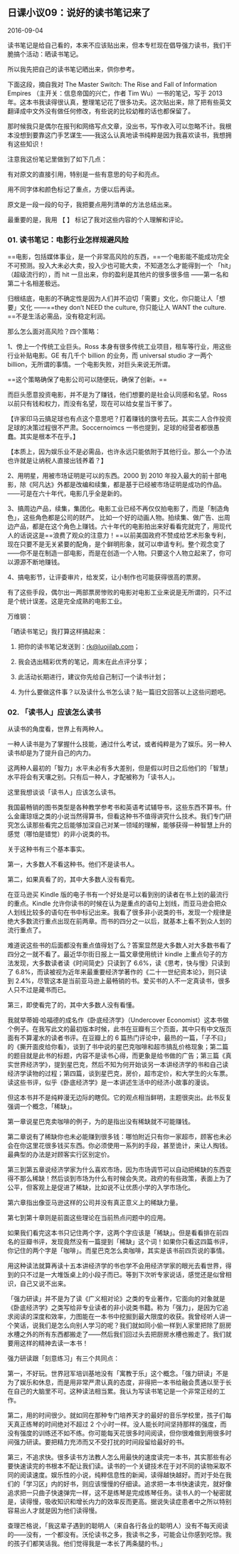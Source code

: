 ## 日课小议09：说好的读书笔记来了

2016-09-04

读书笔记是给自己看的，本来不应该贴出来，但本专栏现在倡导强力读书，我们干脆搞个活动：晒读书笔记。

所以我先把自己的读书笔记晒出来，供你参考。

下面这段，摘自我对 The Master Switch: The Rise and Fall of Information Empires （主开关：信息帝国的兴亡，作者 Tim Wu）一书的笔记，写于 2013 年。这本书我读得很认真，整理笔记花了很多功夫。这次贴出来，除了把有些英文翻译成中文外没有做任何修改，有些说的比较幼稚的话也都保留了。

那时候我只是偶尔在报刊和网络写点文章，没出书，写作收入可以忽略不计。我根本没想到要靠这门手艺谋生——我这么认真地读书纯粹是因为我喜欢读书，我想拥有这些知识！

注意我这份笔记里做到了如下几点：

有对原文的直接引用，特别是一些有意思的句子和亮点。

用不同字体和颜色标记了重点，方便以后再读。

原文是一段一段的句子，我把要点用列清单的方法总结出来。

最重要的是，我用 【 】 标记了我对这些内容的个人理解和评论。

### 01. 读书笔记：电影行业怎样规避风险

==电影，包括媒体事业，是一个非常高风险的东西，==一个电影能不能成功完全不可预测。投入大未必大卖，投入少也可能大卖，不知道怎么才能得到一个 「hit」（超级流行的），而 hit 一旦出来，你的盈利是其他片的很多很多倍 ——第一名和第二十名相差极远。

归根结底，电影的不确定性是因为人们并不迫切「需要」文化，你只能让人「想要」文化 ——==they don’t NEED the culture, 你只能让人 WANT the culture. ==不是生活必需品，没有稳定利润。

那么怎么面对高风险？四个策略：

1、傍上一个传统工业巨头。Ross 本身有很多传统工业项目，租车等行业，用这些行业补贴电影。GE 有几千个 billion 的业务，而 universal studio 才一两个 billion，无所谓的事情。一个电影失败，对巨头来说无所谓。

==这个策略确保了电影公司可以随便玩，确保了创新。==

而巨头愿意投资电影，并不是为了赚钱，他们想要的是社会认同感和名望。Ross 以前只有钱和权力，而没有名望，现在可以给女星当干爹了。

【许家印马云搞足球也有点这个意思吧？打着赚钱的旗号去玩。其实二人合作投资足球的决策过程很不严肃。Soccernoimcs 一书也提到，足球的经营者都很愚蠢。其实是根本不在乎。】

【本质上，因为娱乐业不是必需品，也许永远只能依附于其他行业。那么一个办法也许就是让纳税人直接出钱养着？】

2、用明星，用被市场证明是可以的东西。2000 到 2010 年投入最大的前十部电影，除《阿凡达》外都是改编和续集，都是基于已经被市场证明是成功的作品。——可是在六十年代，电影几乎全是新的。

3、搞周边产品，续集，集团化。电影工业已经不再仅仅拍电影了，而是「制造角色」，这些角色都是公司的财产。 比如一个好的动画人物。拍续集、做广告、出周边产品，都是在这个角色上赚钱。六十年代的电影拍出来好看看完就完了，用现代人的话说这是==浪费了观众的注意力！==以前美国政府不赞成给艺术形象专利，现在只要不是无关紧要的配角，是个鲜明形象，就可以申请专利。整个观念变了——你不是在制造一部电影，而是在创造一个人物。只要这个人物立起来了，你可以源源不断地赚钱。

4、搞电影节，让评委审片，给发奖，让小制作也可能获得很高的票房。

有了这些手段，偶尔出一两部票房惨败的电影对电影工业来说是无所谓的，只不过是个统计误差。这是完全成熟的电影工业。

万维钢：

「晒读书笔记」我打算这样搞起来：

1. 把你的读书笔记发送到：rk@luojilab.com；

2. 我会选出精彩优秀的笔记，周末在此点评分享；

3. 此活动长期进行，建议你先给自己制订一个读书计划；

4. 为什么要做这件事？以及读什么书怎么读？贴一篇旧文回答以上这些问题吧。

### 02. 「读书人」应该怎么读书

从读书的角度看，世界上有两种人。

一种人读书是为了掌握什么技能，通过什么考试，或者纯粹是为了娱乐。另一种人读书却是为了提升自己的内力。

这两种人最初的「智力」水平未必有多大差别，但是假以时日之后他们的「智慧」水平将会有天壤之别。只有后一种人，才配被称为「读书人」。

这里我想谈谈「读书人」应该怎么读书。

我国最畅销的图书类型是各种教学参考书和英语考试辅导书，这些东西不算书。什么金庸琼瑶之类的小说当然得算书，但看这种书不值得讲究什么技术。我们专门研究怎么读那些看完之后能够加深自己对某一领域的理解，能够获得一种智慧上升的感觉（哪怕是错觉）的非小说类的书。

关于这种书有三个基本事实。

第一，大多数人不看这种书。他们不是读书人。

第二，如果真看了的，其中大多数人没有看完。

在亚马逊买 Kindle 版的电子书有一个好处是可以看到别的读者在书上划的最流行的重点。Kindle 允许你读书的时候在认为是重点的语句上划线，而亚马逊会把众人划线比较多的语句在书中标记出来。我看了很多非小说类的书，发现一个规律是绝大多数流行重点出现在前两章。而书的四分之一以后，就基本上看不到众人划的流行重点了。

难道说这些书的后面都没有重点值得划了么？答案显然是大多数人对大多数书看了四分之一就不看了。最近华尔街日报上一篇文章使用统计 kindle 上重点句子的方法发现，大多数读者读《时间简史》只读到了 6.6%，读《思考，快与慢》只读到了 6.8%，而读被视为近年来最重要经济学著作的《二十一世纪资本论》，则只读到 2.4%，尽管这本是当前亚马逊上最畅销的书。爱买书的人不一定真读书，很多人只不过是藏书而已。

第三，即使看完了的，其中大多数人没有看懂。

我就举蒂姆·哈福德的成名作《卧底经济学》（Undercover Economist）这本书做个例子。在我写此文的最初版本时候，此书在豆瓣有三个页面，其中只有中文版页面有不算灌水的读者书评。在豆瓣上的 6 篇热门评论中，最热的一篇，「子不曰」的《撕开面皮给你看》，谈到了书中说的星巴克咖啡和超市搞乱价格现象；第二篇的题目就是此书的标题，内容不是读书心得，而更象是给书做的广告；第三篇《真实世界经济学》，提到星巴克，然后不知为何开始谈另一本讲经济学的书和自己读经济学读物的过程；第四篇，谈到星巴克，房价，超市定价，和大学生的火车票。读这些书评，似乎《卧底经济学》是一本讲述生活中的经济小故事的漫谈。

但这本书并不是纯粹漫无边际的瞎侃。它的观点相当鲜明，主题很突出。此书反复强调一个概念，「稀缺」。

第一章说星巴克卖咖啡的例子，为的是指出没有稀缺就不可能赚钱。

第二章说有了稀缺你也未必能赚到很多钱：哪怕附近只有你一家超市，顾客也未必会在你这里花很多钱买东西。你必须使用一系列的手段，甚至诡计，来让人掏钱。最典型的办法是对顾客实行区别定价。

第三到第五章说经济学家为什么喜欢市场，因为市场调节可以自动把稀缺的东西变得不那么稀缺！然后谈到市场为什么有时候会失灵。政府的有些政策，表面上为了公平，但客观上是促进了稀缺，比如说不让优质小学的入学市场化。

第六章指出像亚马逊这样的公司并没有真正意义上的稀缺力量。

第七到第十章则是前面这些理论在当前热点问题中的应用。

如果我们看完这本书只记住两个字，这两个字应该是「稀缺」。但是看看排在前四名的豆瓣书评，发现竟然没有一篇提到「稀缺」这个词！如果你只看这四篇书评，你记住的两个字是「咖啡」。而星巴克怎么卖咖啡，其实是该书前四页说的事情。

用这种读法就算再读十五本讲经济学的书也学不会用经济学家的眼光去看世界，得到的只不过是一大堆饭桌上的小段子而已。等到下次听专家说话，感觉还是似曾相识，自己又说不出来。

「强力研读」并不是为了读《广义相对论》之类的专业著作，它面向的对象就是《卧底经济学》之类写给非专业读者的非小说类书籍。称为「强力」，是因为它追求阅读的深度和效率，力图能在一本书中挖掘到最大限度的收获。我曾经听人讲一个笑话，说我们是怎么向别人学习的呢？我们就如同小偷一样到人家里把除了厨房水槽之外的所有东西都搬走了——然后我们回过头去把厨房水槽也搬走了。我们就要用这样的精神去读一本书！

强力研读跟「刻意练习」有三个共同点：

第一，不好玩。世界冠军培训基地没有「寓教于乐」这个概念。「强力研读」不是为了娱乐和休息，而是用非常严肃认真的态度，非得把一本书给融会贯通以至于长在自己的大脑里不可。这种读法相当累。我认为写读书笔记是一个非常正经的工作。

第二，用的时间很少。就如同在那种专门培养天才的最好的音乐学校里，孩子们每天真正练琴的时间绝对不超过 2 个小时一样。没人能长时间坚持那样的强度，而没有强度的训练还不如不练。你可能每天花很多时间阅读，但你很难做到用很多时间强力研读。要把精力充沛而又不受打扰的时间段留给最好的书。

第三，不追求快。很多读书方法教人怎么用最快的速度读完一本书，其实那些有必要快速读完的书根本不配让我们读。读书的一个关键技术在于对不同的读物采取不同的阅读速度。娱乐性的小说，纯粹信息性的新闻，读得越快越好。而对于处在我们的「学习区」内的好书，则应该慢慢的仔细读。追求把一本书快速读完，就好像追求把一只曲子快速弹完一样，这不是练琴是完成练琴任务。读书人的一个秘密就是，读得慢，吸收知识和增长内力的效率反而更高。据说失读症患者中之所以特别容易出人才就是因为他们读得慢。

查理芒格说，「我这辈子遇到的聪明人（来自各行各业的聪明人）没有不每天阅读的——没有，一个都没有。沃伦读书之多，我读书之多，可能会让你感到吃惊。我的孩子们都笑话我。他们觉得我是一本长了两条腿的书。」